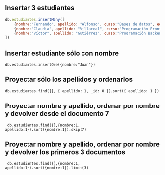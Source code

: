## Insertar 3 estudiantes

```javascript
db.estudiantes.insertMany([
    {nombre:"Fernando", apellido: "Alfonso", curso:"Bases de datos", edad: 27, correo: "falfonso@gmail.com", sexo:"H"},
    {nombre:"Claudia", apellido: "Villareal", curso:"Programación Frontend", edad: 24, correo: "claudia_2001@gmail.com", sexo:"M"},
    {nombre:"Víctor", apellido: "Gutiérrez", curso:"Programación Backend", edad: 23, correo: "victor_guti@gmail.com", sexo:"H"}
])
```

## Insertar estudiante sólo con nombre
`db.estudiantes.insertOne({nombre:"Juan"})`

## Proyectar sólo los apellidos y ordenarlos
`db.estudiantes.find({}, { apellido: 1, _id: 0 }).sort({ apellido: 1 })`

## Proyectar nombre y apellido, ordenar por nombre y devolver desde el documento 7
` db.estudiantes.find({},{nombre:1, apellido:1}).sort({nombre:1}).skip(7)`

## Proyectar nombre y apellido, ordenar por nombre y devolver los primeros 3 documentos
` db.estudiantes.find({},{nombre:1, apellido:1}).sort({nombre:1}).limit(3)`